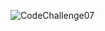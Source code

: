 ![CodeChallenge07](https://github.com/abshir206/data-structures-and-algorithms/assets/122309776/a7d29733-5978-414e-b1f3-8a838681ab6d)
